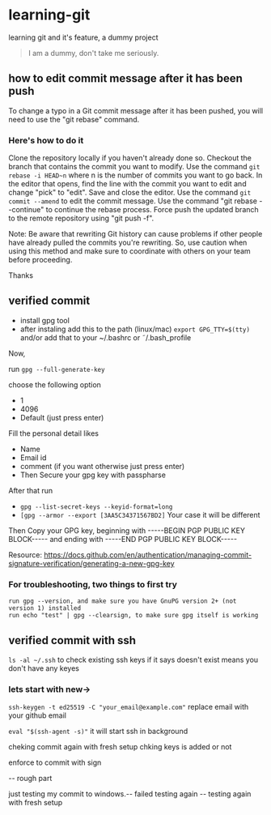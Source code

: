 # learning-git

learning git and it's feature, a dummy project

> I am a dummy, don't take me seriously.

## how to edit commit message after it has been push

To change a typo in a Git commit message after it has been pushed, you will need to use the "git rebase" command.

### Here's how to do it

Clone the repository locally if you haven't already done so.
Checkout the branch that contains the commit you want to modify.
Use the command `git rebase -i HEAD~n` where n is the number of commits you want to go back.
In the editor that opens, find the line with the commit you want to edit and change "pick" to "edit".
Save and close the editor.
Use the command `git commit --amend` to edit the commit message.
Use the command "git rebase --continue" to continue the rebase process.
Force push the updated branch to the remote repository using "git push -f".

Note: Be aware that rewriting Git history can cause problems if other people have already pulled the commits you're rewriting. So, use caution when using this method and make sure to coordinate with others on your team before proceeding.

Thanks

## verified commit

- install  gpg tool
- after instaling add this to the path (linux/mac)
`export GPG_TTY=$(tty)` and/or add that to your ~/.bashrc or ˜/.bash_profile

Now,

run `gpg --full-generate-key`

choose the following option

- 1
- 4096
- Default (just press enter)

Fill the personal detail likes

- Name
- Email id
- comment (if you want otherwise just press enter)
- Then Secure your gpg key with passpharse

After that run

- `gpg --list-secret-keys --keyid-format=long`
- `[gpg --armor --export [3AA5C34371567BD2]` Your case it will be different

Then Copy your GPG key, beginning with -----BEGIN PGP PUBLIC KEY BLOCK----- and ending with -----END PGP PUBLIC KEY BLOCK-----

Resource: <https://docs.github.com/en/authentication/managing-commit-signature-verification/generating-a-new-gpg-key>

### For troubleshooting, two things to first try

    run gpg --version, and make sure you have GnuPG version 2+ (not version 1) installed
    run echo "test" | gpg --clearsign, to make sure gpg itself is working

## verified commit with ssh

`ls -al ~/.ssh` to check existing ssh keys if it says doesn't exist means you don't have any keyes

### lets start with new->

`ssh-keygen -t ed25519 -C "your_email@example.com"` replace email with your github email

`eval "$(ssh-agent -s)"` it will start ssh in background

cheking commit again with fresh setup
chking keys is added or not

enforce to commit with sign

-- rough part

just testing my commit to windows.-- failed
testing again --
testing again with fresh setup
